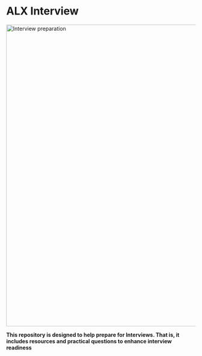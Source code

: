 # ALX Interview
<img src="https://github.com/JO-YE/alx-interview/assets/111038087/2b676d8c-0228-4f3f-9e3a-c6f1495f4c6f" alt="Interview preparation" style="width:800px;">
<p style="font-size=14px"><b>This repository is designed to help prepare for Interviews. That is, it includes resources and practical questions to enhance interview readiness</b></p>
<!--![download (12)](https://github.com/JO-YE/alx-interview/assets/111038087/2b676d8c-0228-4f3f-9e3a-c6f1495f4c6f)-->






